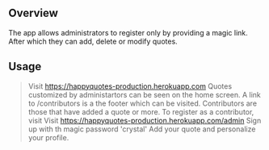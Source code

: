 ## Overview
The app allows administrators to register only by providing a magic link. After which they can add, delete or modify quotes.


## Usage
> Visit https://happyquotes-production.herokuapp.com
> Quotes customized by administartors can be seen on the home screen.
> A link to /contributors is a the footer which can be visited. Contributors are those that have added a quote or more.
> To register as a contributor, visit Visit https://happyquotes-production.herokuapp.com/admin
> Sign up with th magic password 'crystal'
> Add your quote and personalize your profile.
